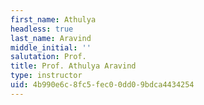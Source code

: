 ```yaml
---
first_name: Athulya
headless: true
last_name: Aravind
middle_initial: ''
salutation: Prof.
title: Prof. Athulya Aravind
type: instructor
uid: 4b990e6c-8fc5-fec0-0dd0-9bdca4434254
---
```


